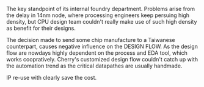 The key standpoint of its internal foundry department. 
Problems arise from the delay in 14nm node, where processing engineers keep persuing high density,
but CPU design team couldn't really make use of such high density as benefit for their designs.

The decision made to send some chip manufacture to a Taiwanese counterpart, causes negative influence on the DESIGN FLOW.
As the design flow are nowdays highly dependent on the process and EDA tool, which works coopratively.
Cherry's customized design flow couldn't catch up with the automation trend as the critical datapathes are usually handmade. 

IP re-use with clearly save the cost.
